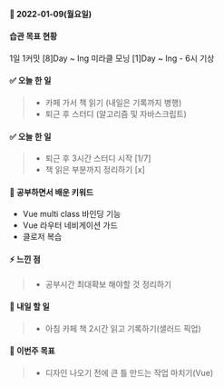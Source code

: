 #### 📆 2022-01-09(월요일)

#### 습관 목표 현황

1일 1커밋 [8]Day ~ Ing
미라클 모닝 [1]Day ~ Ing - 6시 기상

#### ✅ 오늘 한 일

> - 카페 가서 책 읽기 (내일은 기록까지 병행)
> - 퇴근 후 스터디 (알고리즘 및 자바스크립트)

#### ✅ 오늘 한 일

> -  퇴근 후 3시간 스터디 시작 [1/7]
> -  책 읽은 부분까지 정리하기 [x]

#### 🤔 공부하면서 배운 키워드

> 
- Vue multi class 바인딩 기능
- Vue 라우터 네비게이션 가드 
- 클로저 복습


#### ⚡ 느낀 점

> - 공부시간 최대확보 해야할 것 정리하기

#### 🚀 내일 할 일

> - 아침 카페 책 2시간 읽고 기록하기(샐러드 픽업)

#### 🎯 이번주 목표

> - 디자인 나오기 전에 큰 틀 만드는 작업 마치기(Vue)
